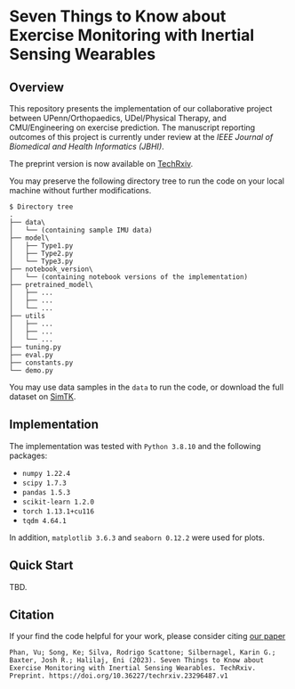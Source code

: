 # Seven Things to Know about Exercise Monitoring with Inertial Sensing Wearables

## Overview

This repository presents the implementation of our collaborative project between UPenn/Orthopaedics, UDel/Physical Therapy, and CMU/Engineering on exercise prediction. The manuscript reporting outcomes of this project is currently under review at the *IEEE Journal of Biomedical and Health Informatics (JBHI)*. 

The preprint version is now available on [TechRxiv](https://doi.org/10.36227/techrxiv.23296487.v1).

You may preserve the following directory tree to run the code on your local machine without further modifications.

```
$ Directory tree
.
├── data\
│   └── (containing sample IMU data)
├── model\
│   ├── Type1.py
│   ├── Type2.py
│   └── Type3.py
├── notebook_version\
│   └── (containing notebook versions of the implementation)
├── pretrained_model\
│   ├── ... 
│   ├── ...
│   └── ... 
├── utils
│   ├── ... 
│   ├── ...
│   └── ... 
├── tuning.py
├── eval.py
├── constants.py
└── demo.py
```

You may use data samples in the `data` to run the code, or download the full dataset on [SimTK](https://simtk.org/projects/imu-exercise).

## Implementation 

The implementation was tested with `Python 3.8.10` and the following packages:

- `numpy 1.22.4`
- `scipy 1.7.3`
- `pandas 1.5.3`
- `scikit-learn 1.2.0`
- `torch 1.13.1+cu116` 
- `tqdm 4.64.1`

In addition, `matplotlib 3.6.3` and `seaborn 0.12.2` were used for plots.

## Quick Start

TBD.

## Citation

If your find the code helpful for your work, please consider citing [our paper](https://doi.org/10.36227/techrxiv.23296487.v1)

```
Phan, Vu; Song, Ke; Silva, Rodrigo Scattone; Silbernagel, Karin G.; Baxter, Josh R.; Halilaj, Eni (2023). Seven Things to Know about Exercise Monitoring with Inertial Sensing Wearables. TechRxiv. Preprint. https://doi.org/10.36227/techrxiv.23296487.v1
```





